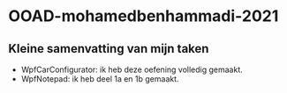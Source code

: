 # OOAD-mohamedbenhammadi-2021

## Kleine samenvatting van mijn taken


* WpfCarConfigurator: ik heb deze oefening volledig gemaakt.
* WpfNotepad: ik heb deel 1a en 1b gemaakt.

